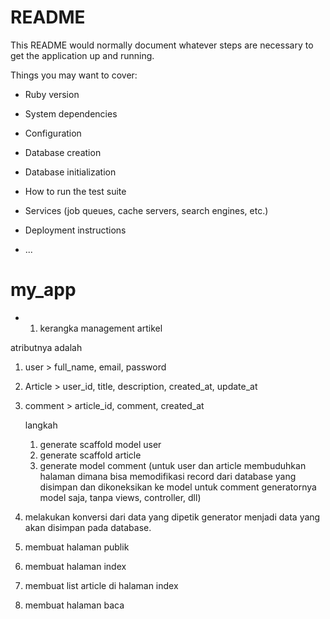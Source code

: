 # README

This README would normally document whatever steps are necessary to get the
application up and running.

Things you may want to cover:

* Ruby version

* System dependencies

* Configuration

* Database creation

* Database initialization

* How to run the test suite

* Services (job queues, cache servers, search engines, etc.)

* Deployment instructions

* ...
# my_app


* 1. kerangka management artikel

atributnya adalah 
1. user > full_name, email, password
2. Article > user_id, title, description, created_at, update_at
3. comment > article_id, comment, created_at

    langkah 
    1. generate scaffold model user
    2. generate scaffold article
    3. generate model comment (untuk user dan article membuduhkan halaman dimana bisa memodifikasi record dari database yang disimpan dan dikoneksikan ke model untuk comment generatornya model saja, tanpa views, controller, dll)

2. melakukan konversi dari data yang dipetik generator menjadi data yang akan disimpan pada database.
3. membuat halaman publik
4. membuat halaman index
5. membuat list article di halaman index
6. membuat halaman baca
